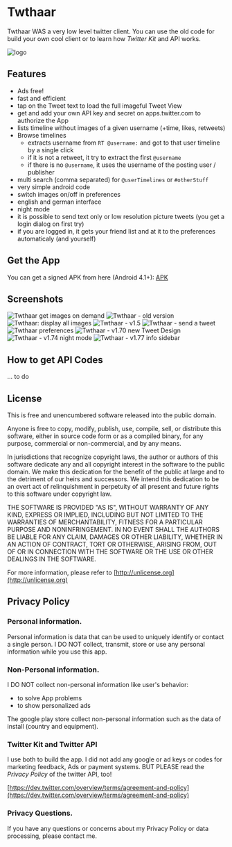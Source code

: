 # Twthaar

Twthaar WAS a very low level twitter client. You can use the old code for build your own cool client or to learn how *Twitter Kit* and API works.

![logo](app/src/main/res/mipmap-hdpi/ic_launcher.png)

## Features

 -  Ads free!
 -  fast and efficient
 -  tap on the Tweet text to load the full imageful Tweet View
 -  get and add your own API key and secret on apps.twitter.com to authorize the App
 -  lists timeline without images of a given username (+time, likes, retweets)
 -  Browse timelines
     -  extracts username from `RT @username:` and got to that user timeline by a single click
     -  if it is not a retweet, it try to extract the first `@username`
     -  if there is no `@username`, it uses the username of the posting user / publisher
 -  multi search (comma separated) for `@userTimelines` or `#otherStuff`
 -  very simple android code
 -  switch images on/off in preferences
 -  english and german interface
 -  night mode
 -  it is possible to send text only or low resolution picture tweets (you get a login dialog on first try)
 -  if you are logged in, it gets your friend list and at it to the preferences automaticaly (and yourself)

## Get the App

You can get a signed APK from here (Android 4.1+): [APK](https://raw.githubusercontent.com/no-go/Twthaar/master/app/app-release.apk)

## Screenshots

![Twthaar get images on demand](screenshot5.png)
![Twthaar - old version](screenshot1.png)
![Twthaar: display all images](screenshot2.png)
![Twthaar - v1.5](screenshot3.png)
![Twthaar - send a tweet](screenshot4.png)
![Twthaar preferences](screenshot6.png)
![Twthaar - v1.70 new Tweet Design](screenshot7.png)
![Twthaar - v1.74 night mode](screenshot8.png)
![Twthaar - v1.77 info sidebar](screenshot9.png)

## How to get API Codes

... to do 

## License

This is free and unencumbered software released into the public domain.

Anyone is free to copy, modify, publish, use, compile, sell, or distribute this software, either in source code form or as a compiled binary, for any purpose, commercial or non-commercial, and by any means.

In jurisdictions that recognize copyright laws, the author or authors of this software dedicate any and all copyright interest in the software to the public domain. We make this dedication for the benefit of the public at large and to the detriment of our heirs and successors. We intend this dedication to be an overt act of relinquishment in perpetuity of all present and future rights to this software under copyright law.

THE SOFTWARE IS PROVIDED "AS IS", WITHOUT WARRANTY OF ANY KIND, EXPRESS OR IMPLIED, INCLUDING BUT NOT LIMITED TO THE WARRANTIES OF MERCHANTABILITY, FITNESS FOR A PARTICULAR PURPOSE AND NONINFRINGEMENT. IN NO EVENT SHALL THE AUTHORS BE LIABLE FOR ANY CLAIM, DAMAGES OR OTHER LIABILITY, WHETHER IN AN ACTION OF CONTRACT, TORT OR OTHERWISE, ARISING FROM, OUT OF OR IN CONNECTION WITH THE SOFTWARE OR THE USE OR OTHER DEALINGS IN THE SOFTWARE.

For more information, please refer to [http://unlicense.org](http://unlicense.org)

## Privacy Policy

### Personal information.

Personal information is data that can be used to uniquely identify or contact a single person. I DO NOT collect, transmit, store or use any personal information while you use this app.

### Non-Personal information.

I DO NOT collect non-personal information like user's behavior:

 -  to solve App problems
 -  to show personalized ads

The google play store collect non-personal information such as the data of install (country and equipment). 

### Twitter Kit and Twitter API

I use both to build the app. I did not add any google or ad keys or codes for marketing feedback, Ads or payment systems. BUT PLEASE read the *Privacy Policy* of the twitter API, too!

[https://dev.twitter.com/overview/terms/agreement-and-policy](https://dev.twitter.com/overview/terms/agreement-and-policy)

### Privacy Questions.

If you have any questions or concerns about my Privacy Policy or data processing, please contact me.
